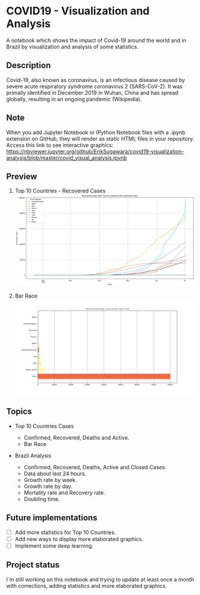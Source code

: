 # COVID19 - Visualization and Analysis
A notebook which shows the impact of Covid-19 around the world and in Brazil by visualization and analysis of some statistics.

## Description

Covid-19, also known as coronavirus, is an infectious disease caused by severe acute respiratory syndrome coronavirus 2 (SARS-CoV-2). It was primally identified in December 2019 in Wuhan, China and has spread globally, resulting in an ongoing pandemic (Wikipedia).

 ## Note
 When you add Jupyter Notebook or IPython Notebook files with a .ipynb extension on GitHub, they will render as static HTML files in your repository.
 Access this link to see interactive graphics: https://nbviewer.jupyter.org/github/ErikSugawara/covid19-visualization-analysis/blob/master/covid_visual_analysis.ipynb

## Preview

1. Top 10 Countries - Recovered Cases
![alt text](https://github.com/ErikSugawara/covid19-visualization-analysis/blob/master/images/top10.png)

2. Bar Race
![alt text](https://github.com/ErikSugawara/covid19-visualization-analysis/blob/master/images/bar_race_preview.gif)

## Topics

* Top 10 Countries Cases
  * Confirmed, Recovered, Deaths and Active.
  * Bar Race
  
* Brazil Analysis
  * Confirmed, Recovered, Deaths, Active and Closed Cases.
  * Data about last 24 hours.
  * Growth rate by week.
  * Growth rate by day.
  * Mortality rate and Recovery rate.
  * Doubling time.
   
 ## Future implementations
 - [ ] Add more statistics for Top 10 Countries.
 - [ ] Add new ways to display more elaborated graphics.
 - [ ] Implement some deep learning.
 
 ## Project status
 
 I`m still working on this notebook and trying to update at least once a month with corrections, adding statistics and more elaborated graphics.
